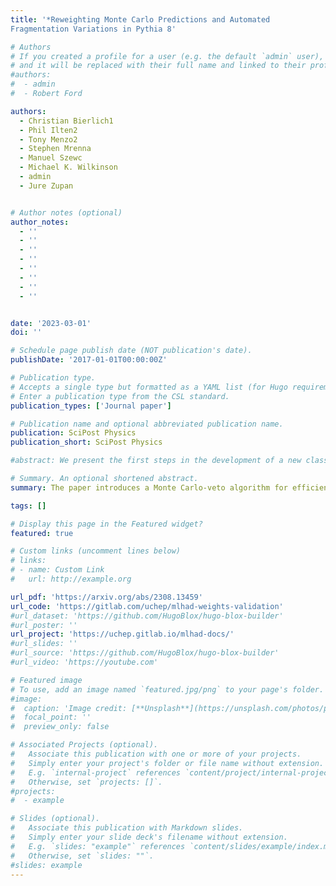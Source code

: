 ```yaml
---
title: '*Reweighting Monte Carlo Predictions and Automated
Fragmentation Variations in Pythia 8'

# Authors
# If you created a profile for a user (e.g. the default `admin` user), write the username (folder name) here
# and it will be replaced with their full name and linked to their profile.
#authors:
#  - admin
#  - Robert Ford

authors:
  - Christian Bierlich1
  - Phil Ilten2
  - Tony Menzo2
  - Stephen Mrenna
  - Manuel Szewc
  - Michael K. Wilkinson
  - admin
  - Jure Zupan


# Author notes (optional)
author_notes:
  - ''
  - ''
  - ''
  - ''
  - ''
  - ''
  - ''
  - ''


date: '2023-03-01'
doi: ''

# Schedule page publish date (NOT publication's date).
publishDate: '2017-01-01T00:00:00Z'

# Publication type.
# Accepts a single type but formatted as a YAML list (for Hugo requirements).
# Enter a publication type from the CSL standard.
publication_types: ['Journal paper']

# Publication name and optional abbreviated publication name.
publication: SciPost Physics
publication_short: SciPost Physics

#abstract: We present the first steps in the development of a new class of hadronization models utilizing machine learning techniques. We successfully implement, validate, and train a conditional sliced-Wasserstein autoencoder to replicate the PYTHIA generated kinematic distributions of first-hadron emissions, when the Lund string model of hadronization implemented in PYTHIA is restricted to the emissions of pions only. The trained models are then used to generate the full hadronization chains, with an IR cutoff energy imposed externally. The hadron multiplicities and cumulative kinematic distributions are shown to match the PYTHIA generated ones. We also discuss possible future generalizations of our results.

# Summary. An optional shortened abstract.
summary: The paper introduces a Monte Carlo-veto algorithm for efficient uncertainty estimation in collider-event simulations, applicable to the Lund string-fragmentation model. This approach enables analysis of different input parameters using a single simulated event set, streamlining uncertainty assessments in physics measurements.

tags: []

# Display this page in the Featured widget?
featured: true

# Custom links (uncomment lines below)
# links:
# - name: Custom Link
#   url: http://example.org

url_pdf: 'https://arxiv.org/abs/2308.13459'
url_code: 'https://gitlab.com/uchep/mlhad-weights-validation'
#url_dataset: 'https://github.com/HugoBlox/hugo-blox-builder'
#url_poster: ''
url_project: 'https://uchep.gitlab.io/mlhad-docs/'
#url_slides: ''
#url_source: 'https://github.com/HugoBlox/hugo-blox-builder'
#url_video: 'https://youtube.com'

# Featured image
# To use, add an image named `featured.jpg/png` to your page's folder.
#image:
#  caption: 'Image credit: [**Unsplash**](https://unsplash.com/photos/pLCdAaMFLTE)'
#  focal_point: ''
#  preview_only: false

# Associated Projects (optional).
#   Associate this publication with one or more of your projects.
#   Simply enter your project's folder or file name without extension.
#   E.g. `internal-project` references `content/project/internal-project/index.md`.
#   Otherwise, set `projects: []`.
#projects:
#  - example

# Slides (optional).
#   Associate this publication with Markdown slides.
#   Simply enter your slide deck's filename without extension.
#   E.g. `slides: "example"` references `content/slides/example/index.md`.
#   Otherwise, set `slides: ""`.
#slides: example
---
```




